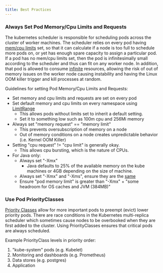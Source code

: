 ```yaml
---
title: Best Practices
---
```


### Always Set Pod Memory/Cpu Limits and Requests

The kubernetes scheduler is responsible for scheduling pods across the cluster of worker machines.  The scheduler relies
on every pod having [mem/cpu limits](https://kubernetes.io/docs/tasks/configure-pod-container/assign-memory-resource)
set, so that it can calculate if a node is too full to schedule more pods on, or yet has enough spare capacity to assign
a particular pod.  If a pod has no mem/cpu limits set, then the pod is infinitesimally small according to the scheduler
and thus can fit on any worker node.  In addition, that pod is allowed to consume
[infinite](https://kubernetes.io/docs/tasks/configure-pod-container/assign-memory-resource/#if-you-don-t-specify-a-memory-limit)
resources, allowing the risk of out of memory issues on the worker node causing instability and having the Linux OOM
killer trigger and kill processes at random.

Guidelines for setting Pod Memory/Cpu Limits and Requests:

* Set memory and cpu limits and requests are set on every pod
* Set default memory and cpu limits on every namespace using
  [LimitRange](https://kubernetes.io/docs/tasks/administer-cluster/manage-resources/memory-default-namespace/#create-a-limitrange-and-a-pod)
  * This allows pods without limits set to inherit a default setting.
  * Set it to something low such as 100m cpu and 256Mi memory
* Always set "memory request" == "memory limit"
  * This prevents oversubscription of memory on a node
  * Out of memory conditions on a node creates unpredictable behavior (i.e. Kernel OOM Killer)
* Setting "cpu request" != "cpu limit" is generally okay.
  * This allows cpu bursting, which is the nature of CPUs.
* For Java only:
  * Always set "-Xmx"
      * Java defaults to 25% of the available memory on the kube machines or 4GB depending on the size of machine.
  * Always set "-Xmx" and "-Xms", ensure they are the [same](https://developer.jboss.org/thread/149559)
  * Ensure "pod memory limit" is greater than "-Xmx" + "some headroom for OS caches and JVM (384MB)"


### Use Pod PriorityClasses

[Priority Classes](https://kubernetes.io/docs/concepts/configuration/pod-priority-preemption/#priorityclass) allow for
more important pods to preempt (evict) lower priority pods.  There are race conditions in the Kubernetes multi-replica
scheduler which sometimes cause nodes to be overbooked when they are first added to the cluster.  Using PriorityClasses
ensures that critical pods are always scheduled.

Example PriorityClass levels in priority order:

1. "kube-system" pods (e.g. Kubelet)
2. Monitoring and dashboards (e.g. Prometheus)
3. Data stores (e.g. postgres)
4. Application
